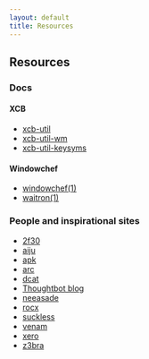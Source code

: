 ```yaml
---
layout: default
title: Resources
---
```


Resources
---------

### Docs

#### XCB

* [xcb-util](/res/docs/xcb/util/)
* [xcb-util-wm](/res/docs/xcb/util-wm/)
* [xcb-util-keysyms](/res/docs/xcb/util-keysyms/)

#### Windowchef

* [windowchef(1)](/res/docs/windowchef/windowchef.1.html)
* [waitron(1)](/res/docs/windowchef/waitron.1.html)

### People and inspirational sites

<div id="people"></div>

* [2f30](http://2f30.org/)
* [aiju](http://aiju.de/)
* [apk](https://pluvi.us/)
* [arc](http://arcetera.moe/)
* [dcat](https://lyngvaer.no/)
* [Thoughtbot blog](https://robots.thoughtbot.com/)
* [neeasade](http://neeasade.net/)
* [rocx](http://rocx.rocks/)
* [suckless](http://suckless.org/)
* [venam](https://venam.nixers.net/blog/)
* [xero](http://xero.nu/)
* [z3bra](https://z3bra.org/)
